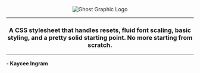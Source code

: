 <div align="center">
  <img height="auto" width="255px" src="./images/ghost-css-readme.svg" srcset="./images/ghost-css-readme.svg" alt="Ghost Graphic Logo">
</div>

---

<h3 align="center">A CSS stylesheet that handles resets, fluid font scaling, basic styling, and a pretty solid starting point. No more starting from scratch.</h3>

---

<p align="left"><strong>- Kaycee Ingram</strong></p>